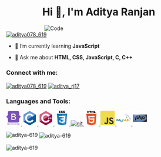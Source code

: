 
<h1 align="center">Hi 👋, I'm Aditya Ranjan</h1>
<img align="right" alt="Code" width="400px" src="https://codersera.com/blog/wp-content/uploads/2019/07/BLOG-23-L-3.jpg">
<p align="left"> <a href="https://twitter.com/aditya078_619" target="blank"><img src="https://img.shields.io/twitter/follow/aditya078_619?logo=twitter&style=for-the-badge" alt="aditya078_619" /></a> </p>

- 🌱 I’m currently learning **JavaScript**

- 💬 Ask me about **HTML, CSS, JavaScript, C, C++**

<h3 align="left">Connect with me:</h3>
<p align="left">
<a href="https://twitter.com/aditya078_619" target="blank"><img align="center" src="https://raw.githubusercontent.com/rahuldkjain/github-profile-readme-generator/master/src/images/icons/Social/twitter.svg" alt="aditya078_619" height="30" width="40" /></a>
<a href="https://instagram.com/aditya_rj17" target="blank"><img align="center" src="https://raw.githubusercontent.com/rahuldkjain/github-profile-readme-generator/master/src/images/icons/Social/instagram.svg" alt="aditya_rj17" height="30" width="40" /></a>
</p>

<h3 align="left">Languages and Tools:</h3>
<p align="left"> <a href="https://getbootstrap.com" target="_blank" rel="noreferrer"> <img src="https://raw.githubusercontent.com/devicons/devicon/master/icons/bootstrap/bootstrap-plain-wordmark.svg" alt="bootstrap" width="40" height="40"/> </a> <a href="https://www.cprogramming.com/" target="_blank" rel="noreferrer"> <img src="https://raw.githubusercontent.com/devicons/devicon/master/icons/c/c-original.svg" alt="c" width="40" height="40"/> </a> <a href="https://www.w3schools.com/cpp/" target="_blank" rel="noreferrer"> <img src="https://raw.githubusercontent.com/devicons/devicon/master/icons/cplusplus/cplusplus-original.svg" alt="cplusplus" width="40" height="40"/> </a> <a href="https://www.w3schools.com/css/" target="_blank" rel="noreferrer"> <img src="https://raw.githubusercontent.com/devicons/devicon/master/icons/css3/css3-original-wordmark.svg" alt="css3" width="40" height="40"/> </a> <a href="https://git-scm.com/" target="_blank" rel="noreferrer"> <img src="https://www.vectorlogo.zone/logos/git-scm/git-scm-icon.svg" alt="git" width="40" height="40"/> </a> <a href="https://www.w3.org/html/" target="_blank" rel="noreferrer"> <img src="https://raw.githubusercontent.com/devicons/devicon/master/icons/html5/html5-original-wordmark.svg" alt="html5" width="40" height="40"/> </a> <a href="https://developer.mozilla.org/en-US/docs/Web/JavaScript" target="_blank" rel="noreferrer"> <img src="https://raw.githubusercontent.com/devicons/devicon/master/icons/javascript/javascript-original.svg" alt="javascript" width="40" height="40"/> </a> <a href="https://www.mysql.com/" target="_blank" rel="noreferrer"> <img src="https://raw.githubusercontent.com/devicons/devicon/master/icons/mysql/mysql-original-wordmark.svg" alt="mysql" width="40" height="40"/> </a> <a href="https://www.php.net" target="_blank" rel="noreferrer"> <img src="https://raw.githubusercontent.com/devicons/devicon/master/icons/php/php-original.svg" alt="php" width="40" height="40"/> </a> </p>

<p><img align="left" src="https://github-readme-stats.vercel.app/api/top-langs?username=aditya-619&show_icons=true&locale=en&layout=compact" alt="aditya-619" /></p>

<p>&nbsp;<img align="center" src="https://github-readme-stats.vercel.app/api?username=aditya-619&show_icons=true&locale=en" alt="aditya-619" /></p>

<p><img align="center" src="https://github-readme-streak-stats.herokuapp.com/?user=aditya-619&" alt="aditya-619" /></p>

